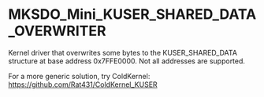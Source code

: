 # MKSDO_Mini_KUSER_SHARED_DATA_OVERWRITER
Kernel driver that overwrites some bytes to the KUSER_SHARED_DATA structure at base address 0x7FFE0000. Not all addresses are supported.

For a more generic solution, try ColdKernel: https://github.com/Rat431/ColdKernel_KUSER
